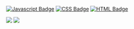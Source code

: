 [![Javascript Badge](https://img.shields.io/badge/-Javascript-f3de61?style=for-the-badge&labelColor=20232a&logo=javascript&logoColor=f3de61)](#)
[![CSS Badge](https://img.shields.io/badge/-CSS-553d7d?style=for-the-badge&labelColor=20232a&logo=css3&logoColor=553d7d)](#) 
[![HTML Badge](https://img.shields.io/badge/-HTML-e24c25?style=for-the-badge&labelColor=20232a&logo=html5&logoColor=e24c25)](#) 

![](http://github-profile-summary-cards.vercel.app/api/cards/most-commit-language?username=Peccopa&theme=react)
![](http://github-profile-summary-cards.vercel.app/api/cards/stats?username=Peccopa&theme=react)
